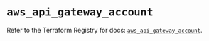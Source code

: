 # `aws_api_gateway_account`

Refer to the Terraform Registry for docs: [`aws_api_gateway_account`](https://registry.terraform.io/providers/hashicorp/aws/4.67.0/docs/resources/api_gateway_account).
